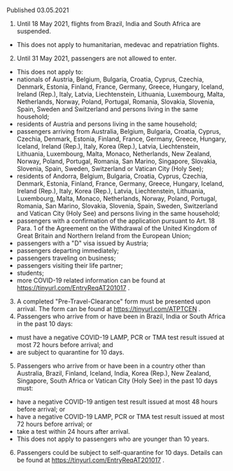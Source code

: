 Published 03.05.2021
1. Until 18 May 2021, flights from Brazil, India and South Africa are suspended.
- This does not apply to humanitarian, medevac and repatriation flights.
2. Until 31 May 2021, passengers are not allowed to enter.
- This does not apply to:
- nationals of Austria, Belgium, Bulgaria, Croatia, Cyprus, Czechia, Denmark, Estonia, Finland, France, Germany, Greece, Hungary, Iceland, Ireland (Rep.), Italy, Latvia, Liechtenstein, Lithuania, Luxembourg, Malta, Netherlands, Norway, Poland, Portugal, Romania, Slovakia, Slovenia, Spain, Sweden and Switzerland and persons living in the same household;
- residents of Austria and persons living in the same household;
- passengers arriving from Australia, Belgium, Bulgaria, Croatia, Cyprus, Czechia, Denmark, Estonia, Finland, France, Germany, Greece, Hungary, Iceland, Ireland (Rep.), Italy, Korea (Rep.), Latvia, Liechtenstein, Lithuania, Luxembourg, Malta, Monaco, Netherlands, New Zealand, Norway, Poland, Portugal, Romania, San Marino, Singapore, Slovakia, Slovenia, Spain, Sweden, Switzerland or Vatican City (Holy See);
- residents of Andorra, Belgium, Bulgaria, Croatia, Cyprus, Czechia, Denmark, Estonia, Finland, France, Germany, Greece, Hungary, Iceland, Ireland (Rep.), Italy, Korea (Rep.), Latvia, Liechtenstein, Lithuania, Luxembourg, Malta, Monaco, Netherlands, Norway, Poland, Portugal, Romania, San Marino, Slovakia, Slovenia, Spain, Sweden, Switzerland and Vatican City (Holy See) and persons living in the same household;
- passengers with a confirmation of the application pursuant to Art. 18 Para. 1 of the Agreement on the Withdrawal of the United Kingdom of Great Britain and Northern Ireland from the European Union;
- passengers with a "D" visa issued by Austria;
- passengers departing immediately;
- passengers traveling on business;
- passengers visiting their life partner;
- students;
- more COVID-19 related information can be found at <a href="https://tinyurl.com/EntryReqAT201017">https://tinyurl.com/EntryReqAT201017</a> .
3. A completed "Pre-Travel-Clearance" form must be presented upon arrival. The form can be found at <a href="https://tinyurl.com/ATPTCEN">https://tinyurl.com/ATPTCEN</a> .
4. Passengers who arrive from or have been in Brazil, India or South Africa in the past 10 days:
- must have a negative COVID-19 LAMP, PCR or TMA test result issued at most 72 hours before arrival; and
- are subject to quarantine for 10 days.
5. Passengers who arrive from or have been in a country other than Australia, Brazil, Finland, Iceland, India, Korea (Rep.), New Zealand, Singapore, South Africa or Vatican City (Holy See) in the past 10 days must:
- have a negative COVID-19 antigen test result issued at most 48 hours before arrival; or
- have a negative COVID-19 LAMP, PCR or TMA test result issued at most 72 hours before arrival; or
- take a test within 24 hours after arrival.
- This does not apply to passengers who are younger than 10 years.
6. Passengers could be subject to self-quarantine for 10 days. Details can be found at <a href="https://tinyurl.com/EntryReqAT201017">https://tinyurl.com/EntryReqAT201017</a> .

